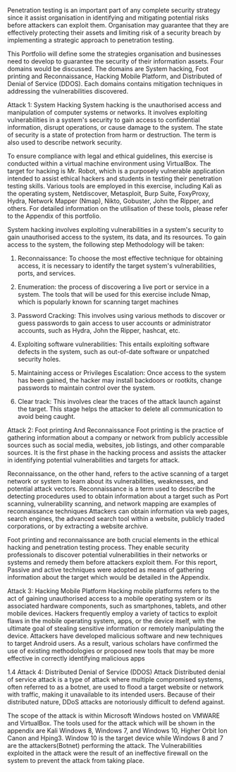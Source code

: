 Penetration testing is an important part of any complete security strategy since it assist organisation in identifying and mitigating potential risks before attackers can exploit them. Organisation may guarantee that they are effectively protecting their assets and limiting        risk of a security breach by implementing a strategic approach to penetration testing.

This Portfolio will define some the strategies organisation and businesses need to develop to guarantee the security of their information assets. Four domains would be discussed. The domains are System hacking, Foot printing and Reconnaissance, Hacking Mobile Platform, and Distributed of Denial of Service (DDOS). Each domains contains mitigation techniques in addressing the vulnerabilities discovered.

Attack 1: System Hacking
System hacking is the unauthorised access and manipulation of computer systems or networks. It involves exploiting vulnerabilities in a system's security to gain access to confidential information, disrupt operations, or cause damage to the system. The state of security is a state of protection from harm or destruction. The term is also used to describe network security.


To ensure compliance with legal and ethical guidelines, this exercise is conducted within a virtual machine environment using VirtualBox. The target for hacking is Mr. Robot, which is a purposely vulnerable application intended to assist ethical hackers and students in testing their penetration testing skills. Various tools are employed in this exercise, including Kali as the operating system, Netdiscover, Metasploit, Burp Suite, FoxyProxy, Hydra, Network Mapper (Nmap), Nikto, Gobuster, John the Ripper, and others. For detailed information on the utilisation of these tools, please refer to the Appendix of this portfolio.

System hacking involves exploiting vulnerabilities in a system's security to gain unauthorised access to the system, its data, and its resources. To gain access to the system, the following step Methodology will be taken:
1.	Reconnaissance: To choose the most effective technique for obtaining access, it is necessary to identify the target system's vulnerabilities, ports, and services.
2.	Enumeration: the process of discovering a live port or service in a system. The tools that will be used for this exercise include Nmap, which is popularly known for scanning target machines
3.	Password Cracking: This involves using various methods to discover or guess passwords to gain access to user accounts or administrator accounts, such as Hydra, John the Ripper, hashcat, etc.
 
4.	Exploiting software vulnerabilities: This entails exploiting software defects in the system, such as out-of-date software or unpatched security holes.
5.	Maintaining access or Privileges Escalation: Once access to the system has been gained, the hacker may install backdoors or rootkits, change passwords to maintain control over the system.
6.	Clear track: This involves clear the traces of the attack launch against the target. This           stage helps the attacker to delete all communication to avoid being caught.

Attack 2: Foot printing And Reconnaissance
Foot printing is the practice of gathering information about a company or network from publicly accessible sources such as social media, websites, job listings, and other comparable sources. It is the first phase in the hacking process and assists the attacker in identifying potential vulnerabilities and targets for attack.

Reconnaissance, on the other hand, refers to the active scanning of a target network or system to learn about its vulnerabilities, weaknesses, and potential attack vectors. Reconnaissance is a term used to describe the detecting procedures used to obtain information about a target such as Port scanning, vulnerability scanning, and network mapping are examples of reconnaissance techniques Attackers can obtain information via web pages, search engines, the advanced search tool within a website, publicly traded corporations, or by extracting a website archive.

Foot printing and reconnaissance are both crucial elements in the ethical hacking and penetration testing process. They enable security professionals to discover potential vulnerabilities in their networks or systems and remedy them before attackers exploit them.
For this report, Passive and active techniques were adopted as means of gathering information about the target which would be detailed in the Appendix.

Attack 3: Hacking Mobile Platform
Hacking mobile platforms refers to the act of gaining unauthorised access to a mobile operating system or its associated hardware components, such as smartphones, tablets, and other mobile devices.  Hackers frequently employ a variety of tactics to exploit flaws in the mobile operating system, apps, or the device itself, with the ultimate goal of stealing sensitive information or remotely manipulating the device. Attackers have developed malicious software and new techniques to target Android users. As a result, various scholars have confirmed the use of existing methodologies or proposed new tools that may be more effective in correctly identifying malicious apps

1.4 Attack 4: Distributed Denial of Service (DDOS) Attack
Distributed denial of service attack is a type of attack where multiple compromised systems, often referred to as a botnet, are used to flood a target website or network with traffic, making it unavailable to its intended users. Because of their distributed nature, DDoS attacks are notoriously difficult to defend against.

The scope of the attack is within Microsoft Windows hosted on VMWARE and VirtualBox. The tools used for the attack which will be shown in the appendix are Kali Windows 8, Windows 7, and Windows 10, Higher Orbit Ion Canon and Hping3. Window 10 is the target device while Windows 8 and 7 are the attackers(Botnet) performing the attack. The Vulnerabilities exploited in the attack were the result of an ineffective firewall on the system to prevent the attack from taking place.
